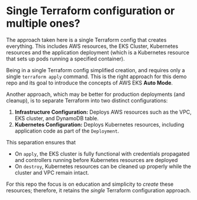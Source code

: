 # Single Terraform configuration or multiple ones?

The approach taken here is a single Terraform config that creates everything. This includes AWS resources, the EKS Cluster, Kubernetes resources and the application deployment (which is a Kubernetes resource that sets up pods running a specified container).

Being in a single Terraform config simplified creation, and requires only a single `terraform apply` command. This is the right approach for this demo repo and its goal to introduce the concepts of AWS EKS **Auto Mode**.

Another approach, which may be better for production deployments (and cleanup), is to separate Terraform into two distinct configurations:

1. **Infrastructure Configuration:** Deploys AWS resources such as the VPC, EKS cluster, and DynamoDB table.  
2. **Kubernetes Configuration:** Deploys Kubernetes resources, including application code as part of the `Deployment`.

This separation ensures that 
* On `apply`, the EKS cluster is fully functional with credentials propagated and controllers running before Kubernetes resources are deployed 
* On `destroy`, Kubernetes resources can be cleaned up properly while the cluster and VPC remain intact.

For this repo the focus is on education and simplicity to _create_ these resources; therefore, it retains the _single_ Terraform configuration approach.